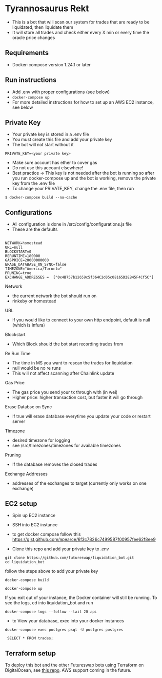 # Tyrannosaurus Rekt
* This is a bot that will scan our system for trades that are ready to be liquidated, then liquidate them
* It will store all trades and check either every X min or every time the oracle price changes

## Requirements 
* Docker-compose version 1.24.1 or later

## Run instructions
* Add .env with proper configurations (see below)
* `docker-compose up`
* For more detailed instructions for how to set up an AWS EC2 instance, see below

## Private Key 
* Your private key is stored in a .env file 
* You must create this file and add your private key
* The bot will not start without it
```
PRIVATE_KEY=<your private key>
```
* Make sure account has ether to cover gas
* Do not use this account elsewhere!
* Best practice -> This key is not needed after the bot is running so after you run docker-compose up and the bot is working, remove the private key from the .env file
* To change your PRIVATE_KEY, change the .env file, then run
```
$ docker-compose build --no-cache
```

## Configurations
* All configuration is done in /src/config/configurations.js file
* These are the defaults
## 
```
NETWORK=homestead
URL=null
BLOCKSTART=0 
RERUNTIME=180000
GASPRICE=20000000000
ERASE_DATABASE_ON_SYNC=false
TIMEZONE="America/Toronto"
PRUNING=true
EXCHANGE_ADDRESSES =  ["0x4B757b12659c5f364C2d05c08165D2EB45F4Cf5C"]
```

Network
* the current network the bot should run on 
* rinkeby or homestead

URL
* If you would like to connect to your own http endpoint, default is null (which is Infura)

Blockstart
* Which Block should the bot start recording trades from 

Re Run Time
* The time in MS you want to rescan the trades for liquidation
* null would be no re runs 
* This will not affect scanning after Chainlink update

Gas Price 
* The gas price you send your tx through with (in wei)
* Higher price: higher transaction cost, but faster it will go through

Erase Databse on Sync
* If true will erase database everytime you update your code or restart server 

Timezone 
* desired timezone for logging
* see /src/timezones/timezones for available timezones

Pruning
* If the database removes the closed trades

Exchange Addresses 
* addresses of the exchanges to target (currently only works on one exchange) 

## EC2 setup
* Spin up EC2 instance
* SSH into EC2 instance 
* to get docker compose follow this 
https://gist.github.com/npearce/6f3c7826c7499587f00957fee62f8ee9

* Clone this repo and add your private key to .env
```
git clone https://github.com/futureswap/liquidation_bot.git
cd liquidation_bot
```
follow the steps above to add your private key

```
docker-compose build

docker-compose up 
```

If you exit out of your instance, the Docker container will still be running. To see the logs, cd into liquidation_bot and run 
```
docker-compose logs --follow --tail 20 api
```
* to View your database, exec into your docker instances
```
docker-compose exec postgres psql -U postgres postgres
```
```
 SELECT * FROM trades;
 ```

## Terraform setup

To deploy this bot and the other Futureswap bots using Terraform on DigitalOcean, see [this repo](https://github.com/jonpurdy/fsbot_terraform). AWS support coming in the future.
